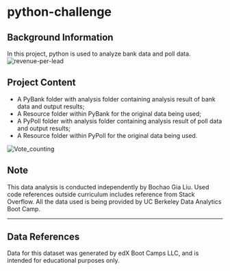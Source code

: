 # python-challenge

## Background Information
In this project, python is used to analyze bank data and poll data.
![revenue-per-lead](https://github.com/gialiubc/python-challenge/assets/141379548/5ae970b4-d3bb-40c6-b35f-623f64f27993)

## Project Content
- A PyBank folder with analysis folder containing analysis result of bank data and output results;
- A Resource folder within PyBank for the original data being used;
- A PyPoll folder with analysis folder containing analysis result of poll data and output results;
- A Resource folder within PyPoll for the original data being used.

![Vote_counting](https://github.com/gialiubc/python-challenge/assets/141379548/96cd4aab-17cc-4740-b519-db4d8591f7c2)

## Note
This data analysis is conducted independently by Bochao Gia Liu. 
Used code references outside curriculum includes reference from Stack Overflow. 
All the data used is being provided by UC Berkeley Data Analytics Boot Camp. 

* * *
## Data References
Data for this dataset was generated by edX Boot Camps LLC, and is intended for educational purposes only.
